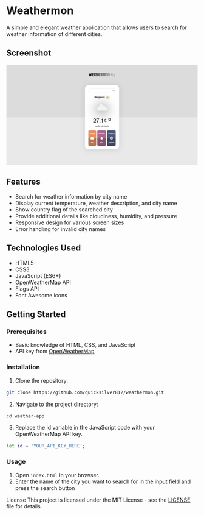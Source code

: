 # Weathermon

A simple and elegant weather application that allows users to search for weather information of different cities.

## Screenshot

![Weather App Screenshot](demo2.png)

## Features

- Search for weather information by city name
- Display current temperature, weather description, and city name
- Show country flag of the searched city
- Provide additional details like cloudiness, humidity, and pressure
- Responsive design for various screen sizes
- Error handling for invalid city names

## Technologies Used

- HTML5
- CSS3
- JavaScript (ES6+)
- OpenWeatherMap API
- Flags API
- Font Awesome icons

## Getting Started

### Prerequisites

- Basic knowledge of HTML, CSS, and JavaScript
- API key from [OpenWeatherMap](https://openweathermap.org/api)

### Installation

1. Clone the repository:
```sh
git clone https://github.com/quicksilver812/weathermon.git
```

2. Navigate to the project directory:
```sh
cd weather-app
```

3. Replace the id variable in the JavaScript code with your OpenWeatherMap API key.
```sh
let id = 'YOUR_API_KEY_HERE';
```

### Usage
1. Open `index.html` in your browser.
2. Enter the name of the city you want to search for in the input field and press the search button

License
This project is licensed under the MIT License - see the [LICENSE](LICENSE) file for details.
